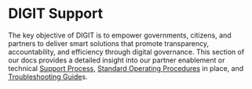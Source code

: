 # DIGIT Support

The key objective of DIGIT is to empower governments, citizens, and partners to deliver smart solutions that promote transparency, accountability, and efficiency through digital governance. This section of our docs provides a detailed insight into our partner enablement or technical [Support Process](support-process.md), [Standard Operating Procedures](standard-operating-procedure.md) in place, and [Troubleshooting Guide](troubleshooting-guides.md)s. 

